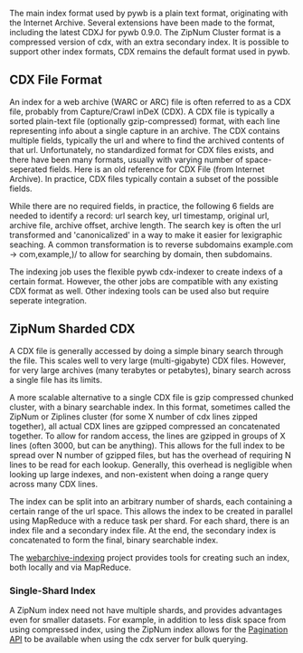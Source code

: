 The main index format used by pywb is a plain text format, originating with the Internet Archive. Several extensions have been made to the format, including the latest CDXJ for pywb 0.9.0. The ZipNum Cluster format is a compressed version of cdx, with an extra secondary index. It is possible to support other index formats, CDX remains the default format used in pywb.

## CDX File Format

An index for a web archive (WARC or ARC) file is often referred to as a CDX file, probably from Capture/Crawl inDeX (CDX). A CDX file is typically a sorted plain-text file (optionally gzip-compressed) format, with each line representing info about a single capture in an archive. The CDX contains multiple fields, typically the url and where to find the archived contents of that url. Unfortunately, no standardized format for CDX files exists, and there have been many formats, usually with varying number of space-seperated fields. Here is an old reference for CDX File (from Internet Archive). In practice, CDX files typically contain a subset of the possible fields.

While there are no required fields, in practice, the following 6 fields are needed to identify a record: url search key, url timestamp, original url, archive file, archive offset, archive length. The search key is often the url transformed and 'canonicalized' in a way to make it easier for lexigraphic seaching. A common transformation is to reverse subdomains example.com -> com,example,)/ to allow for searching by domain, then subdomains.

The indexing job uses the flexible pywb cdx-indexer to create indexs of a certain format. However, the other jobs are compatible with any existing CDX format as well. Other indexing tools can be used also but require seperate integration.

## ZipNum Sharded CDX

A CDX file is generally accessed by doing a simple binary search through the file. This scales well to very large (multi-gigabyte) CDX files. However, for very large archives (many terabytes or petabytes), binary search across a single file has its limits.

A more scalable alternative to a single CDX file is gzip compressed chunked cluster, with a binary searchable index. In this format, sometimes called the ZipNum or Ziplines cluster (for some X number of cdx lines zipped together), all actual CDX lines are gzipped compressed an concatenated together. To allow for random access, the lines are gzipped in groups of X lines (often 3000, but can be anything). This allows for the full index to be spread over N number of gzipped files, but has the overhead of requiring N lines to be read for each lookup. Generally, this overhead is negligible when looking up large indexes, and non-existent when doing a range query across many CDX lines.

The index can be split into an arbitrary number of shards, each containing a certain range of the url space. This allows the index to be created in parallel using MapReduce with a reduce task per shard. For each shard, there is an index file and a secondary index file. At the end, the secondary index is concatenated to form the final, binary searchable index. 

The [webarchive-indexing](https://github.com/ikreymer/webarchive-indexing) project provides tools for creating such an index, both locally and via MapReduce.

### Single-Shard Index

A ZipNum index need not have multiple shards, and provides advantages even for smaller datasets. 
For example, in addition to less disk space from using compressed index, using the ZipNum index allows for the [Pagination API]() to be available when using the cdx server for bulk querying.